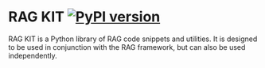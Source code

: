 # RAG KIT [![PyPI version](https://badge.fury.io/py/ragkit.svg)](https://badge.fury.io/py/ragkit)

RAG KIT is a Python library of RAG code snippets and utilities. It is designed to be used in conjunction with the RAG framework, but can also be used independently.
